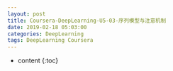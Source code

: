 ```yaml
---
layout: post
title: Coursera-DeepLearning-U5-03-序列模型与注意机制
date: 2019-02-18 05:03:00
categories: DeepLearning
tags: DeepLearning Coursera
---
```

* content
{:toc}

